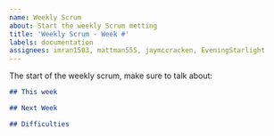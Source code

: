 ```yaml
---
name: Weekly Scrum
about: Start the weekly Scrum metting
title: 'Weekly Scrum - Week #'
labels: documentation
assignees: imran1503, mattman555, jaymccracken, EveningStarlight
---
```


The start of the weekly scrum, make sure to talk about:

```md
## This week

## Next Week

## Difficulties
```
